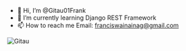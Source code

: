 - 👋 Hi, I’m @Gitau01Frank
- 👀 I’m currently learning Django REST Framework
- 📫 How to reach me Email: franciswainainag@gmail.com

<!---
Gitau01Frank/Gitau01Frank is a ✨ special ✨ repository because its `README.md` (this file) appears on your GitHub profile.
You can click the Preview link to take a look at your changes.
--->


<img src="https://github-readme-stats.vercel.app/api?username=Gitau01Frank&show_icons=true&theme=tokyonight&count_private=true&show_icons=true&hide_title=true&include_all_commits=true"  alt="Gitau" /> </p>

